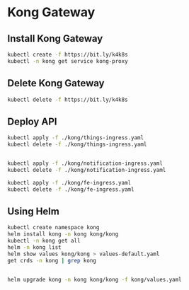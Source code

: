 # Kong Gateway

## Install Kong Gateway
```bash
kubectl create -f https://bit.ly/k4k8s
kubectl -n kong get service kong-proxy
```


## Delete Kong Gateway
```bash
kubectl delete -f https://bit.ly/k4k8s
```

## Deploy API
```bash
kubectl apply -f ./kong/things-ingress.yaml
kubectl delete -f ./kong/things-ingress.yaml


kubectl apply -f ./kong/notification-ingress.yaml
kubectl delete -f ./kong/notification-ingress.yaml

kubectl apply -f ./kong/fe-ingress.yaml
kubectl delete -f ./kong/fe-ingress.yaml
```

## Using Helm
```bash
kubectl create namespace kong
helm install kong -n kong kong/kong
kubectl -n kong get all
helm -n kong list
helm show values kong/kong > values-default.yaml
get crds -n kong | grep kong


helm upgrade kong -n kong kong/kong -f kong/values.yaml
```